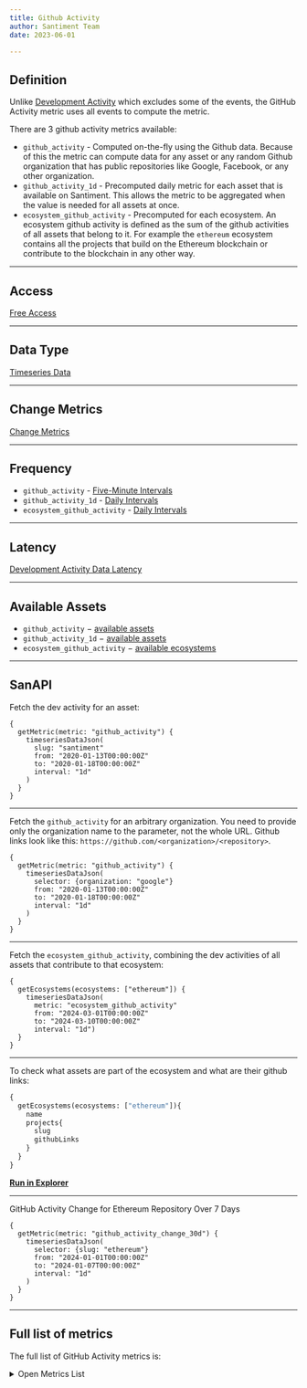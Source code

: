 ```yaml
---
title: Github Activity
author: Santiment Team
date: 2023-06-01

---
```


## Definition

Unlike [Development Activity](metrics/development-activity/development-activity) which excludes some of the events, the GitHub Activity metric uses all events to compute the metric.


There are 3 github activity metrics available:

- `github_activity` - Computed on-the-fly using the Github data. Because of this the metric can compute data for any 
  asset or any random Github organization that has public repositories like Google, Facebook, or any other organization.
- `github_activity_1d` - Precomputed daily metric for each asset that is available on Santiment. This allows the metric
  to be aggregated when the value is needed for all assets at once.
- `ecosystem_github_activity` - Precomputed for each ecosystem. An ecosystem github activity is defined as
  the sum of the github activities of all assets that belong to it. For example the `ethereum` ecosystem
  contains all the projects that build on the Ethereum blockchain or contribute to the blockchain in any other way.

---

## Access

[Free Access](/metrics/details/access#free-access)

---

## Data Type

[Timeseries Data](/metrics/details/data-type#timeseries-data)

---

## Change Metrics

[Change Metrics](/metrics/details/change_metrics)

---

## Frequency

- `github_activity` - [Five-Minute Intervals](/metrics/details/frequency#five-minute-frequency)
- `github_activity_1d` - [Daily Intervals](/metrics/details/frequency#daily-frequency)
- `ecosystem_github_activity` - [Daily Intervals](/metrics/details/frequency#daily-frequency)

---

## Latency

[Development Activity Data Latency](/metrics/details/latency#development-activity-latency)

---

## Available Assets

- `github_activity` $-$ [available assets](https://api.santiment.net/graphiql?variables=&query=%7B%0A%20%20getMetric(metric:%20%22github_activity%22)%20%7B%0A%20%20%20%20metadata%20%7B%0A%20%20%20%20%20%20availableSlugs%0A%20%20%20%20%7D%0A%20%20%7D%0A%7D%0A)
- `github_activity_1d` $-$ [available assets](https://api.santiment.net/graphiql?variables=&query=%7B%0A%20%20getMetric(metric:%20%22github_activity_1d%22)%20%7B%0A%20%20%20%20metadata%20%7B%0A%20%20%20%20%20%20availableSlugs%0A%20%20%20%20%7D%0A%20%20%7D%0A%7D%0A)
- `ecosystem_github_activity` $-$ [available ecosystems](https://api.santiment.net/graphiql?query=%7B%0A%20%20getEcosystems%20%7B%0A%20%20%20%20name%0A%20%20%7D%0A%7D%0A)

---

## SanAPI

Fetch the dev activity for an asset:

```graphql-explorer
{
  getMetric(metric: "github_activity") {
    timeseriesDataJson(
      slug: "santiment"
      from: "2020-01-13T00:00:00Z"
      to: "2020-01-18T00:00:00Z"
      interval: "1d"
    )
  }
}
```

---

Fetch the `github_activity` for an arbitrary organization. You  need to provide only the organization name
to the parameter, not the whole URL. Github links look like this: `https://github.com/<organization>/<repository>`.

```graphql-explorer
{
  getMetric(metric: "github_activity") {
    timeseriesDataJson(
      selector: {organization: "google"}
      from: "2020-01-13T00:00:00Z"
      to: "2020-01-18T00:00:00Z"
      interval: "1d"
    )
  }
}
```

---

Fetch the `ecosystem_github_activity`, combining the dev activities of all assets
that contribute to that ecosystem:

```graphql-explorer
{
  getEcosystems(ecosystems: ["ethereum"]) {
    timeseriesDataJson(
      metric: "ecosystem_github_activity"
      from: "2024-03-01T00:00:00Z"
      to: "2024-03-10T00:00:00Z"
      interval: "1d")
  }
}
```

---

To check what assets are part of the ecosystem and what are their github links:

```graphql
{
  getEcosystems(ecosystems: ["ethereum"]){
    name
    projects{
      slug
      githubLinks
    }
  }
}
```

**[Run in Explorer](https://api.santiment.net/graphiql?query=%7B%0A%20%20getEcosystems(ecosystems%3A%20%5B%22ethereum%22%5D)%7B%0A%20%20%20%20name%0A%20%20%20%20projects%7B%0A%20%20%20%20%20%20slug%0A%20%20%20%20%20%20githubLinks%0A%20%20%20%20%7D%0A%20%20%7D%0A%7D%0A)**

---

GitHub Activity Change for Ethereum Repository Over 7 Days

```graphql-explorer
{
  getMetric(metric: "github_activity_change_30d") {
    timeseriesDataJson(
      selector: {slug: "ethereum"}
      from: "2024-01-01T00:00:00Z"
      to: "2024-01-07T00:00:00Z"
      interval: "1d"
    )
  }
}
```

---

## Full list of metrics

The full list of GitHub Activity metrics is:

<Details>

<Summary>Open Metrics List</Summary>

- ecosystem_github_activity
- github_activity_change_30d

</Details>
